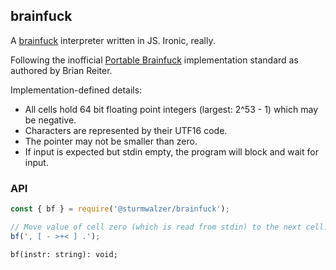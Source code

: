 ## brainfuck

A [brainfuck](http://www.muppetlabs.com/~breadbox/bf/) interpreter written in JS. Ironic, really.

Following the inofficial [Portable Brainfuck](http://www.muppetlabs.com/~breadbox/bf/standards.html) implementation standard as authored by Brian Reiter.

Implementation-defined details:
- All cells hold 64 bit floating point integers (largest: 2^53 - 1) which may be negative.
- Characters are represented by their UTF16 code.
- The pointer may not be smaller than zero.
- If input is expected but stdin empty, the program will block and wait for input.

### API

```javascript
const { bf } = require('@sturmwalzer/brainfuck');

// Move value of cell zero (which is read from stdin) to the next cell.
bf(', [ - >+< ] .');
```

```
bf(instr: string): void;
```